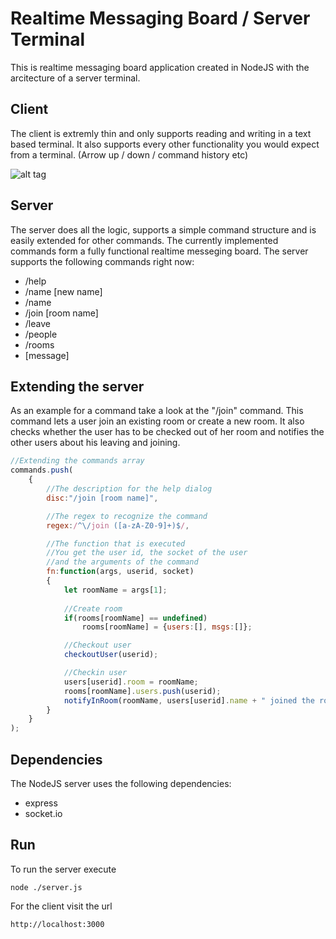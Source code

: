 # Realtime Messaging Board / Server Terminal
This is realtime messaging board application created in NodeJS with the arcitecture of a server terminal. 

## Client
The client is extremly thin and only supports reading and writing in a text based terminal. It also supports every other functionality you would expect from a terminal. (Arrow up / down / command history etc)

![alt tag](https://raw.githubusercontent.com/MoritzGoeckel/RealtimeMessagingBoard/master/demo.png)

## Server
The server does all the logic, supports a simple command structure and is easily extended for other commands. The currently implemented commands form a fully functional realtime messeging board. The server supports the following commands right now:

* /help
* /name [new name]
* /name
* /join [room name]
* /leave
* /people
* /rooms
* [message]

## Extending the server
As an example for a command take a look at the "/join" command. This command lets a user join an existing room or create a new room. It also checks whether the user has to be checked out of her room and notifies the other users about his leaving and joining.

``` Javascript
//Extending the commands array
commands.push(
	{
        //The description for the help dialog
		disc:"/join [room name]",

        //The regex to recognize the command
		regex:/^\/join ([a-zA-Z0-9]+)$/,

        //The function that is executed
        //You get the user id, the socket of the user
        //and the arguments of the command
		fn:function(args, userid, socket)
		{
			let roomName = args[1];
			
			//Create room
			if(rooms[roomName] == undefined)
				rooms[roomName] = {users:[], msgs:[]};

			//Checkout user
			checkoutUser(userid);

			//Checkin user
			users[userid].room = roomName;
			rooms[roomName].users.push(userid);
			notifyInRoom(roomName, users[userid].name + " joined the room");	
		}
	}
);
```

## Dependencies
The NodeJS server uses the following dependencies:

* express
* socket.io

## Run
To run the server execute 
``` 
node ./server.js
```
For the client visit the url
``` 
http://localhost:3000
```